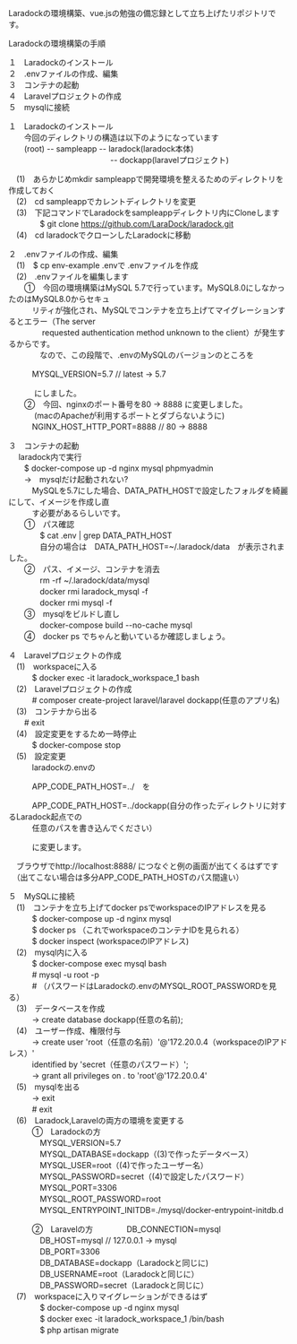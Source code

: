 Laradockの環境構築、vue.jsの勉強の備忘録として立ち上げたリポジトリです。

Laradockの環境構築の手順<br>

１　Laradockのインストール<br>
２　.envファイルの作成、編集<br>
３　コンテナの起動<br>
４　Laravelプロジェクトの作成<br>
５　mysqlに接続<br>

１　Laradockのインストール<br>
　　今回のディレクトリの構造は以下のようになっています<br>
　　(root) -- sampleapp -- laradock(laradock本体)<br>
　　　　　　　　　　　　　-- dockapp(laravelプロジェクト)<br>

　(1)　あらかじめmkdir sampleappで開発環境を整えるためのディレクトリを作成しておく<br>
　(2)　cd sampleappでカレントディレクトリを変更<br>
　(3)　下記コマンドでLaradockをsampleappディレクトリ内にCloneします<br>
　　　　$ git clone https://github.com/LaraDock/laradock.git<br>
　(4)　cd laradockでクローンしたLaradockに移動<br>

２　.envファイルの作成、編集<br>
　(1)　$ cp env-example .envで .envファイルを作成<br>
　(2)　.envファイルを編集します<br>
 　　①　今回の環境構築はMySQL 5.7で行っています。MySQL8.0にしなかったのはMySQL8.0からセキュ<br>
　　　リティが強化され、MySQLでコンテナを立ち上げてマイグレーションするとエラー（The server <br>　
　　　requested authentication method unknown to the client）が発生するからです。<br>
　　　　なので、この段階で、.envのMySQLのバージョンのところを<br>

 　　　MYSQL_VERSION=5.7 // latest → 5.7<br>

　　　 にしました。<br>
　　②　今回、nginxのポート番号を80 → 8888 に変更しました。<br>
　　　 (macのApacheが利用するポートとダブらないように)<br>
　　　NGINX_HOST_HTTP_PORT=8888 // 80 → 8888<br>

３　コンテナの起動<br>
 　 laradock内で実行<br>
 　　$ docker-compose up -d nginx mysql phpmyadmin<br>
　　→　mysqlだけ起動されない?<br>
　　　MySQLを5.7にした場合、DATA_PATH_HOSTで設定したフォルダを綺麗にして、イメージを作成し直<br>
　　　す必要があるらしいです。<br>
　　①　パス確認<br>
　　　　$ cat .env | grep DATA_PATH_HOST<br>
　　　　自分の場合は　DATA_PATH_HOST=~/.laradock/data　が表示されました。<br>
　　②　パス、イメージ、コンテナを消去<br>
　　　　rm -rf ~/.laradock/data/mysql<br>
　　　　docker rmi laradock_mysql -f<br>
　　　　docker rmi mysql -f<br>
　　③　mysqlをビルドし直し<br>
　　　　docker-compose build --no-cache mysql<br>
　　④　docker ps でちゃんと動いているか確認しましょう。<br>

４　Laravelプロジェクトの作成<br>
　(1)　workspaceに入る<br>
　　　$ docker exec -it laradock_workspace_1 bash<br>
　(2)　Laravelプロジェクトの作成<br>
　　　# composer create-project laravel/laravel dockapp(任意のアプリ名)<br>
　(3)　コンテナから出る<br>
 　　# exit<br>
　(4)　設定変更をするため一時停止<br>
　　　$ docker-compose stop<br>
　(5)　設定変更<br>
 　　　laradockの.envの<br>

 　　　APP_CODE_PATH_HOST=../　を<br>

 　　　APP_CODE_PATH_HOST=../dockapp(自分の作ったディレクトリに対するLaradock起点での<br>
　　　任意のパスを書き込んでください）<br>

　　　に変更します。<br>

　ブラウザでhttp://localhost:8888/ につなぐと例の画面が出てくるはずです<br>
　（出てこない場合は多分APP_CODE_PATH_HOSTのパス間違い）<br>

５　MySQLに接続<br>
　(1)　コンテナを立ち上げてdocker psでworkspaceのIPアドレスを見る<br>
 　　　$ docker-compose up -d nginx mysql<br>
　　　$ docker ps （これでworkspaceのコンテナIDを見られる）<br>
　　　$ docker inspect (workspaceのIPアドレス)<br>
　(2)　mysql内に入る<br>
　　　$ docker-compose exec mysql bash<br>
　　　# mysql -u root -p<br>
　　　# （パスワードはLaradockの.envのMYSQL_ROOT_PASSWORDを見る）<br>
　(3)　データベースを作成<br>
　　　→ create database dockapp(任意の名前);<br>
　(4)　ユーザー作成、権限付与<br>
 　　　→ create user 'root（任意の名前）'@'172.20.0.4（workspaceのIPアドレス）'<br>
　　　identified by 'secret（任意のパスワード）';<br>
　　　→ grant all privileges on *.* to 'root'@'172.20.0.4'<br>
　(5)　mysqlを出る<br>
　　　→ exit<br>
　　　# exit<br>
　(6)　Laradock,Laravelの両方の環境を変更する<br>
　　　①　Laradockの方<br>
　　　　MYSQL_VERSION=5.7<br>
　　　　MYSQL_DATABASE=dockapp（(3)で作ったデータベース）<br>
　　　　MYSQL_USER=root（(4)で作ったユーザー名）<br>
　　　　MYSQL_PASSWORD=secret（(4)で設定したパスワード）<br>
　　　　MYSQL_PORT=3306<br>
　　　　MYSQL_ROOT_PASSWORD=root<br>
　　　　MYSQL_ENTRYPOINT_INITDB=./mysql/docker-entrypoint-initdb.d<br>

　　　②　Laravelの方
　　　　DB_CONNECTION=mysql<br>
　　　　DB_HOST=mysql // 127.0.0.1 → mysql<br>
　　　　DB_PORT=3306<br>
　　　　DB_DATABASE=dockapp（Laradockと同じに)<br>
　　　　DB_USERNAME=root（Laradockと同じに）<br>
　　　　DB_PASSWORD=secret（Laradockと同じに）<br>
　(7)　workspaceに入りマイグレーションができるはず<br>
　　　　$ docker-compose up -d nginx mysql<br>
　　　　$ docker exec -it laradock_workspace_1 /bin/bash<br>
　　　　$ php artisan migrate<br>
    　　

 　　
 　　　　
 　　　
